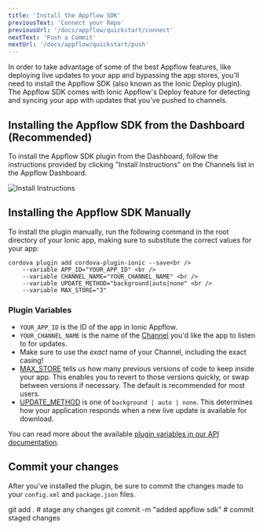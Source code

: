 ```yaml
---
title: 'Install the Appflow SDK'
previousText: 'Connect your Repo'
previousUrl: '/docs/appflow/quickstart/connect'
nextText: 'Push a Commit'
nextUrl: '/docs/appflow/quickstart/push'
---
```


In order to take advantage of some of the best Appflow features, like deploying live updates to your
app and bypassing the app stores, you'll need to install the Appflow SDK (also known as the
Ionic Deploy plugin). The Appflow SDK comes with Ionic Appflow's Deploy feature for detecting and syncing
your app with updates that you've pushed to channels.

## Installing the Appflow SDK from the Dashboard (Recommended)
To install the Appflow SDK plugin from the Dashboard, follow the instructions provided by clicking "Install Instructions"
on the Channels list in the Appflow Dashboard.

![Install Instructions](/docs/assets/img/appflow/ss-appflow-sdk-install.png)

## Installing the Appflow SDK Manually
To install the plugin manually, run the following command in the root directory of your Ionic app,
making sure to substitute the correct values for your app:

```shell
cordova plugin add cordova-plugin-ionic --save<br /> 
    --variable APP_ID="YOUR_APP_ID" <br />
    --variable CHANNEL_NAME="YOUR_CHANNEL_NAME" <br />
    --variable UPDATE_METHOD="background|auto|none" <br />
    --variable MAX_STORE="3"
```

### Plugin Variables
* `YOUR_APP_ID` is the ID of the app in Ionic Appflow.
* `YOUR_CHANNEL_NAME` is the name of the [Channel](/docs/appflow/deploy/channels) you'd like the app to listen to for updates.
 * Make sure to use the *exact* name of your Channel, including the exact casing!
* [MAX_STORE](/docs/appflow/deploy/api/#max_store) tells us how many previous versions of code to keep
inside your app. This enables you to revert to those versions quickly, or swap between versions if necessary. The default is recommended for most users.
* [UPDATE_METHOD](/docs/appflow/deploy/api/#update_method) is one of `background | auto | none`. This determines how your application responds when a new live update is available for download.

You can read more about the available [plugin variables in our API documentation](/docs/appflow/deploy/api/#plugin-variables).

## Commit your changes
After you've installed the plugin, be sure to commit the changes made to your `config.xml` and `package.json` files.

<command-line>
<command-prompt>git add . # stage any changes</command-prompt>
<command-prompt>git commit -m "added appflow sdk" #  commit staged changes</command-prompt>
</command-line>
